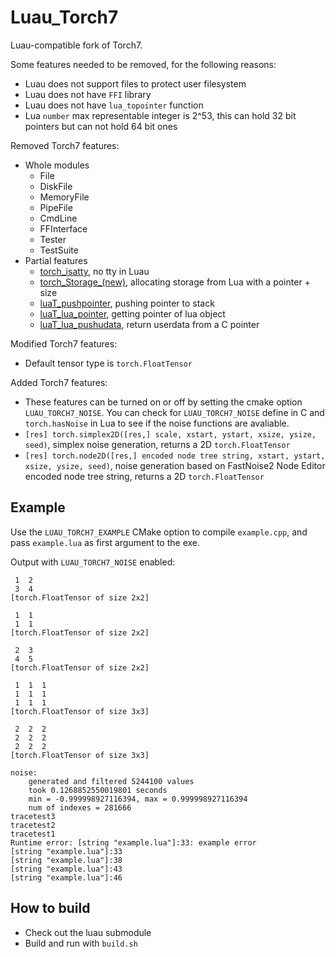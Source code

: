 # Luau_Torch7

Luau-compatible fork of Torch7.

Some features needed to be removed, for the following reasons:
 - Luau does not support files to protect user filesystem
 - Luau does not have `FFI` library
 - Luau does not have `lua_topointer` function
 - Lua `number` max representable integer is 2^53, this can hold 32 bit pointers but can not hold 64 bit ones

Removed Torch7 features:
 - Whole modules
   - File
   - DiskFile
   - MemoryFile
   - PipeFile
   - CmdLine
   - FFInterface
   - Tester
   - TestSuite
 - Partial features
   - [torch_isatty](torch7/utils.c#L67), no tty in Luau
   - [torch_Storage_(new)](torch7/generic/Storage.c#L69), allocating storage from Lua with a pointer + size
   - [luaT_pushpointer](torch7/lib/luaT/luaT.c#L1027), pushing pointer to stack
   - [luaT_lua_pointer](torch7/lib/luaT/luaT.c#L1042), getting pointer of lua object
   - [luaT_lua_pushudata](torch7/lib/luaT/luaT.c#L946), return userdata from a C pointer

Modified Torch7 features:
 - Default tensor type is `torch.FloatTensor`

Added Torch7 features:
 - These features can be turned on or off by setting the cmake option `LUAU_TORCH7_NOISE`. You can check for `LUAU_TORCH7_NOISE` define in C and `torch.hasNoise` in Lua to see if the noise functions are avaliable.
 - `[res] torch.simplex2D([res,] scale, xstart, ystart, xsize, ysize, seed)`, simplex noise generation, returns a 2D `torch.FloatTensor`
 - `[res] torch.node2D([res,] encoded node tree string, xstart, ystart, xsize, ysize, seed)`, noise generation based on FastNoise2 Node Editor encoded node tree string, returns a 2D `torch.FloatTensor`

## Example

Use the `LUAU_TORCH7_EXAMPLE` CMake option to compile `example.cpp`, and pass `example.lua` as first argument to the exe.

Output with `LUAU_TORCH7_NOISE` enabled:
```
 1  2
 3  4
[torch.FloatTensor of size 2x2]

 1  1
 1  1
[torch.FloatTensor of size 2x2]

 2  3
 4  5
[torch.FloatTensor of size 2x2]

 1  1  1
 1  1  1
 1  1  1
[torch.FloatTensor of size 3x3]

 2  2  2
 2  2  2
 2  2  2
[torch.FloatTensor of size 3x3]

noise:
    generated and filtered 5244100 values
    took 0.1268852550019801 seconds
    min = -0.999998927116394, max = 0.999998927116394
    num of indexes = 281666
tracetest3
tracetest2
tracetest1
Runtime error: [string "example.lua"]:33: example error
[string "example.lua"]:33
[string "example.lua"]:38
[string "example.lua"]:43
[string "example.lua"]:46
```

## How to build

 - Check out the luau submodule
 - Build and run with `build.sh`

